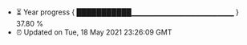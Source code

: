 - ⏳ Year progress { ███████████▁▁▁▁▁▁▁▁▁▁▁▁▁▁▁▁▁▁▁ } 37.80 %
- ⏰ Updated on Tue, 18 May 2021 23:26:09 GMT

